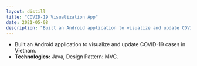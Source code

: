 ```yaml
---
layout: distill
title: "COVID-19 Visualization App"
date: 2021-05-08
description: "Built an Android application to visualize and update COVID-19 cases in Vietnam."
---
```


- Built an Android application to visualize and update COVID-19 cases in Vietnam.  
- **Technologies:** Java, Design Pattern: MVC.
